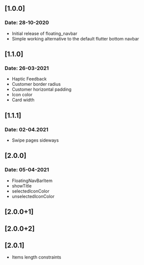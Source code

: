 ## [1.0.0]
### Date: 28-10-2020

* Initial release of floating_navbar
* Simple working alternative to the default flutter bottom navbar

## [1.1.0]
### Date: 26-03-2021

* Haptic Feedback
* Customer border radius
* Customer horizontal padding
* Icon color
* Card width

## [1.1.1]
### Date: 02-04.2021

* Swipe pages sideways

## [2.0.0]
### Date: 05-04-2021

* FloatingNavBarItem
* showTitle
* selectedIconColor
* unselectedIconColor

## [2.0.0+1]
## [2.0.0+2]

## [2.0.1]

* Items length constraints